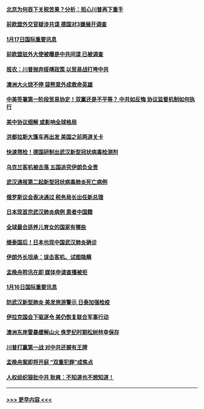 #### [北京为何吞下关税苦果？分析：担心川普再下重手](../pages/prog202/a102754783.md?t=01172301) 
#### [前欧盟外交官疑涉共谍 德国对3嫌展开调查](../pages/prog202/a102754805.md?t=01172301) 
#### [1月17日国际重要讯息](../pages/prog202/a102754803.md?t=01172301) 
#### [前欧盟驻外大使被曝是中共间谍 已被调查](../pages/prog202/a102754719.md?t=01172301) 
#### [班农：川普抛弃绥靖政策 以贸易战打垮中共](../pages/prog202/a102754679.md?t=01172301) 
#### [澳洲大火烧不停 袋熊意外成救命英雄](../pages/prog202/a102754614.md?t=01172301) 
#### [中美签署第一阶段贸易协定！双赢还是不平等？ 中共如反悔 协议监督机制如何执行](../pages/prog202/a102754464.md?t=01172301) 
#### [美中协议细解 或影响全球格局](../pages/prog202/a102754450.md?t=01172301) 
#### [洪都拉斯大篷车再出发 美国之前两道关卡](../pages/prog202/a102754430.md?t=01172301) 
#### [快速筛检！德国研制出武汉新型冠状病毒检测剂](../pages/prog202/a102754330.md?t=01172301) 
#### [乌克兰客机被击落 五国追究伊朗负全责](../pages/prog202/a102754374.md?t=01172301) 
#### [武汉通报第二起新型冠状病毒肺炎死亡病例](../pages/prog202/a102754298.md?t=01172301) 
#### [俄罗斯议会表决通过 税务局长出任新总理](../pages/prog202/a102754288.md?t=01172301) 
#### [日本现首宗武汉肺炎病例 患者中国籍](../pages/prog202/a102754250.md?t=01172301) 
#### [全球最合适养儿育女的国家有哪些](../pages/prog202/a102754198.md?t=01172301) 
#### [继泰国后！日本也现中国武汉肺炎确诊](../pages/prog202/a102754064.md?t=01172301) 
#### [伊朗外长坦承：误击客机、试图隐瞒](../pages/prog202/a102754062.md?t=01172301) 
#### [孟晚舟聆讯在即 媒体申请直播被拒](../pages/prog202/a102754058.md?t=01172301) 
#### [1月16日国际重要讯息](../pages/prog202/a102754054.md?t=01172301) 
#### [防武汉新型肺炎 美发旅游警示 日泰加强检疫](../pages/prog202/a102753986.md?t=01172301) 
#### [伊拉克国会下驱逐令 美仍恢复联合军事行动](../pages/prog202/a102753975.md?t=01172301) 
#### [澳洲东岸雷暴缓解山火 侏罗纪时期松树林幸保存](../pages/prog202/a102753943.md?t=01172301) 
#### [川普打赢第一战 对中共还握有王牌](../pages/prog202/a102753874.md?t=01172301) 
#### [孟晚舟案即将开庭 “双重犯罪”成焦点](../pages/prog202/a102753891.md?t=01172301) 
#### [人权组织狠批中共 耿爽：不知道也不想知道！](../pages/prog202/a102753872.md?t=01172301) 

----
#### [ >>> 更早内容 <<< ](../indexes/prog202-earlier.md)

